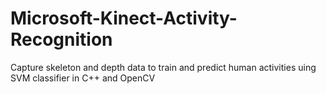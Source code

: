 # Microsoft-Kinect-Activity-Recognition
Capture skeleton and depth data to train and predict human activities uing SVM classifier in C++ and OpenCV

